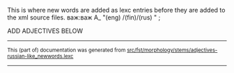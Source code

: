 This is where new words are added as lexc entries before they are 
added to the xml source files.
важ:важ A_ "(eng) /(fin)/(rus) " ;

ADD ADJECTIVES BELOW

* * *

<small>This (part of) documentation was generated from [src/fst/morphology/stems/adjectives-russian-like_newwords.lexc](https://github.com/giellalt/lang-kpv/blob/main/src/fst/morphology/stems/adjectives-russian-like_newwords.lexc)</small>

---

